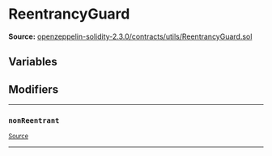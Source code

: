 # ReentrancyGuard

**Source:** [openzeppelin-solidity-2.3.0/contracts/utils/ReentrancyGuard.sol](https://github.com/Synthetixio/synthetix/tree/develop/openzeppelin-solidity-2.3.0/contracts/utils/ReentrancyGuard.sol)

## Variables

## Modifiers

---

### `nonReentrant`
<sub>[Source](https://github.com/Synthetixio/synthetix/tree/develop/openzeppelin-solidity-2.3.0/contracts/utils/ReentrancyGuard.sol#L32)</sub>

---


